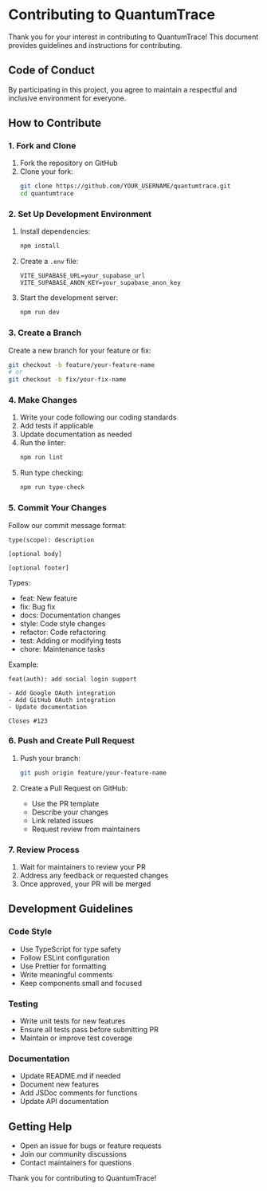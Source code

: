 # Contributing to QuantumTrace

Thank you for your interest in contributing to QuantumTrace! This document provides guidelines and instructions for contributing.

## Code of Conduct

By participating in this project, you agree to maintain a respectful and inclusive environment for everyone.

## How to Contribute

### 1. Fork and Clone

1. Fork the repository on GitHub
2. Clone your fork:
   ```bash
   git clone https://github.com/YOUR_USERNAME/quantumtrace.git
   cd quantumtrace
   ```

### 2. Set Up Development Environment

1. Install dependencies:
   ```bash
   npm install
   ```

2. Create a `.env` file:
   ```
   VITE_SUPABASE_URL=your_supabase_url
   VITE_SUPABASE_ANON_KEY=your_supabase_anon_key
   ```

3. Start the development server:
   ```bash
   npm run dev
   ```

### 3. Create a Branch

Create a new branch for your feature or fix:
```bash
git checkout -b feature/your-feature-name
# or
git checkout -b fix/your-fix-name
```

### 4. Make Changes

1. Write your code following our coding standards
2. Add tests if applicable
3. Update documentation as needed
4. Run the linter:
   ```bash
   npm run lint
   ```
5. Run type checking:
   ```bash
   npm run type-check
   ```

### 5. Commit Your Changes

Follow our commit message format:
```
type(scope): description

[optional body]

[optional footer]
```

Types:
- feat: New feature
- fix: Bug fix
- docs: Documentation changes
- style: Code style changes
- refactor: Code refactoring
- test: Adding or modifying tests
- chore: Maintenance tasks

Example:
```
feat(auth): add social login support

- Add Google OAuth integration
- Add GitHub OAuth integration
- Update documentation

Closes #123
```

### 6. Push and Create Pull Request

1. Push your branch:
   ```bash
   git push origin feature/your-feature-name
   ```

2. Create a Pull Request on GitHub:
   - Use the PR template
   - Describe your changes
   - Link related issues
   - Request review from maintainers

### 7. Review Process

1. Wait for maintainers to review your PR
2. Address any feedback or requested changes
3. Once approved, your PR will be merged

## Development Guidelines

### Code Style

- Use TypeScript for type safety
- Follow ESLint configuration
- Use Prettier for formatting
- Write meaningful comments
- Keep components small and focused

### Testing

- Write unit tests for new features
- Ensure all tests pass before submitting PR
- Maintain or improve test coverage

### Documentation

- Update README.md if needed
- Document new features
- Add JSDoc comments for functions
- Update API documentation

## Getting Help

- Open an issue for bugs or feature requests
- Join our community discussions
- Contact maintainers for questions

Thank you for contributing to QuantumTrace! 